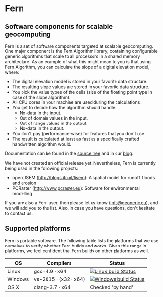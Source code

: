Fern
====
Software components for scalable geocomputing
---------------------------------------------

Fern is a set of software components targeted at scalable geocomputing. One major component is the Fern.Algorithm library, containing configurable generic algorithms that scale to all processors in a shared memory architecture. As an example of what this might mean to you is that using Fern.Algorithm, you can calculate the slope of a digital elevation model, where:

- The digital elevation model is stored in your favorite data structure.
- The resulting slope values are stored in your favorite data structure.
- You pick the value types of the cells (size of the floating point type in case of the slope algorithm).
- All CPU cores in your machine are used during the calculations.
- You get to decide how the algorithm should handle:
    - No-data in the input.
    - Out of domain values in the input.
    - Out of range values in the output.
    - No-data in the output.
- You don't pay (performance-wise) for features that you don't use.
- The result is calculated at least as fast as a specifically crafted handwritten algorithm would.

Documentation can be found in the [source tree](document/manual/fern) and in our [blog](http://blog.geoneric.eu).

We have not created an official release yet. Nevertheless, Fern is currently being used in the following projects:

- openLISEM (http://blogs.itc.nl/lisem): A spatial model for runoff, floods
  and erosion
- PCRaster (http://www.pcraster.eu): Software for environmental modelling

If you are also a Fern user, then please let us know (info@geoneric.eu), and we will add you to the list. Also, in case you have questions, don't hesitate to contact us.


Supported platforms
-------------------
Fern is portable software. The following table lists the platforms that we use ourselves to verify whether Fern builds and works. Given this range in platforms, we feel confident that Fern builds on other platforms as well.

| OS | Compilers | Status |
|----|-----------|--------|
| Linux | gcc-4.9 · x64 | [![Linux build Status](https://travis-ci.org/geoneric/fern.svg?branch=master)](https://travis-ci.org/geoneric/fern)  |
| Windows | vs-2015 · (x32 · x64) | [![Windows build Status](https://ci.appveyor.com/api/projects/status/github/geoneric/fern?branch=master&svg=true)]() |
| OS X | clang-3.7 · x64 | Checked 'by hand' |
